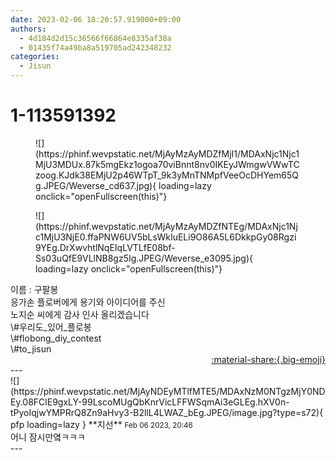```yaml
---
date: 2023-02-06 18:20:57.919000+09:00
authors:
  - 4d184d2d15c36566f66864e8335af38a
  - 01435f74a49ba8a519705ad242348232
categories:
  - Jisun
---
```


# 1-113591392

<div class="post-container" markdown="1">
<div class="content-container md-sidebar__scrollwrap" markdown="1">


<figure markdown="1">
![](https://phinf.wevpstatic.net/MjAyMzAyMDZfMjI1/MDAxNjc1Njc1MjU3MDUx.87k5mgEkz1ogoa70viBnnt8nv0IKEyJWmgwVWwTCzoog.KJdk38EMjU2p46WTpT_9k3yMnTNMpfVeeOcDHYem65Qg.JPEG/Weverse_cd637.jpg){ loading=lazy onclick="openFullscreen(this)"}
</figure>

<figure markdown="1">
![](https://phinf.wevpstatic.net/MjAyMzAyMDZfNTEg/MDAxNjc1Njc1MjU3NjE0.ffaPNW6UV5bLsWkIuELi9O86A5L6DkkpGy08Rgzi9YEg.DrXwvhtlNqEIqLVTLfE08bf-Ss03uQfE9VLlNB8gz5Ig.JPEG/Weverse_e3095.jpg){ loading=lazy onclick="openFullscreen(this)"}
</figure>
이름 : 구팔봉 <br>응가손 플로버에게 용기와 아이디어를 주신 <br>노지순 씨에게 감사 인사 올리겠습니다<br>\#우리도_있어_플로봉<br>\#flobong_diy_contest <br>\#to_jisun 

</div>
</div>

<div style="text-align: right;" markdown="1">
<a href="https://weverse.io/fromis9/fanpost/1-113591392" style="text-align: right;">:material-share:{.big-emoji}</a>
</div>
---

<div class="comments-container md-sidebar__scrollwrap" markdown="1">
<div class="comment" markdown="1">
<div class='id-container' markdown="1">
![](https://phinf.wevpstatic.net/MjAyNDEyMTlfMTE5/MDAxNzM0NTgzMjY0NDEy.08FClE9gxLY-99LscoMUgQbKnrVicLFFWSqmAi3eGLEg.hXV0n-tPyoIqjwYMPRrQ8Zn9aHvy3-B2llL4LWAZ_bEg.JPEG/image.jpg?type=s72){ pfp loading=lazy }
**<span class="artist">지선</span>** <small>Feb 06 2023, 20:46</small><br>
</div>
<div class='comment-body' markdown="1">
어니 잠시만옄ㅋㅋㅋ
</div>
</div>
</div>
---
